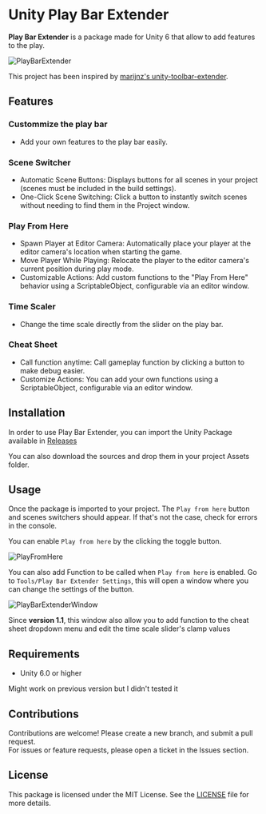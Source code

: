 # Unity Play Bar Extender

**Play Bar Extender** is a package made for Unity 6 that allow to add features to the play.

![PlayBarExtender](https://github.com/user-attachments/assets/83ab38f0-bb3d-489c-a994-f579d5e77489)

This project has been inspired by [marijnz's unity-toolbar-extender](https://github.com/marijnz/unity-toolbar-extender).

## Features

### Custommize the play bar
- Add your own features to the play bar easily.
  
### Scene Switcher
- Automatic Scene Buttons: Displays buttons for all scenes in your project (scenes must be included in the build settings).
- One-Click Scene Switching: Click a button to instantly switch scenes without needing to find them in the Project window.
  
### Play From Here
- Spawn Player at Editor Camera: Automatically place your player at the editor camera's location when starting the game.
- Move Player While Playing: Relocate the player to the editor camera's current position during play mode.
- Customizable Actions: Add custom functions to the "Play From Here" behavior using a ScriptableObject, configurable via an editor window.

### Time Scaler
- Change the time scale directly from the slider on the play bar.

### Cheat Sheet
- Call function anytime: Call gameplay function by clicking a button to make debug easier.
- Customize Actions: You can add your own functions using a ScriptableObject, configurable via an editor window.

## Installation

In order to use Play Bar Extender, you can import the Unity Package available in [Releases](https://github.com/Theo-Mestre/Unity-Playbar-Extender/releases)

You can also download the sources and drop them in your project Assets folder.

## Usage

Once the package is imported to your project. The `Play from here` button and scenes switchers should appear. If that's not the case, check for errors in the console.

You can enable `Play from here` by the clicking the toggle button.

![PlayFromHere](https://github.com/user-attachments/assets/59b372f4-1b12-4a4f-b4fc-7e7b771308d9)

You can also add Function to be called when `Play from here` is enabled.
Go to `Tools/Play Bar Extender Settings`, this will open a window where you can change the settings of the button.

![PlayBarExtenderWindow](https://github.com/user-attachments/assets/87554041-79f3-4447-bbd4-ad039d567415)

Since **version 1.1**, this window also allow you to add function to the cheat sheet dropdown menu and edit the time scale slider's clamp values

## Requirements

- Unity 6.0 or higher

Might work on previous version but I didn't tested it

## Contributions
Contributions are welcome! 
Please create a new branch, and submit a pull request.  <br>
For issues or feature requests, please open a ticket in the Issues section.

## License

This package is licensed under the MIT License. See the [LICENSE](LICENSE) file for more details.
